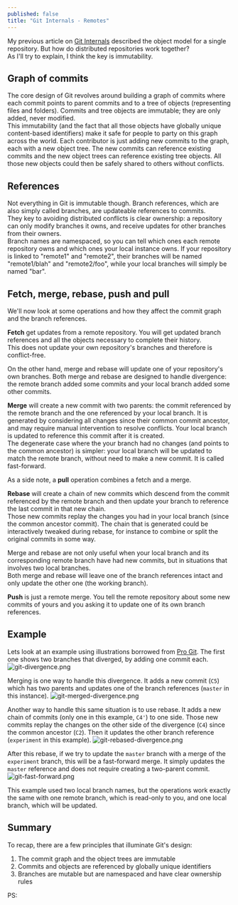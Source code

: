 ```yaml
---
published: false
title: "Git Internals - Remotes"
---
```


My previous article on [Git Internals](http://blog.monstuff.com/archives/2015/08/git-internals.html) described the object model for a single repository. But how do distributed repositories work together?  
As I'll try to explain, I think the key is immutability.  
 
## Graph of commits
The core design of Git revolves around building a graph of commits where each commit points to parent commits and to a tree of objects (representing files and folders). Commits and tree objects are immutable; they are only added, never modified.  
This immutability (and the fact that all those objects have globally unique content-based identifiers) make it safe for people to party on this graph across the world. Each contributor is just adding new commits to the graph, each with a new object tree. The new commits can reference existing commits and the new object trees can reference existing tree objects. All those new objects could then be safely shared to others without conflicts.  

## References
Not everything in Git is immutable though. Branch references, which are also simply called branches, are updateable references to commits.   
They key to avoiding distributed conflicts is clear ownership: a repository can only modify branches it owns, and receive updates for other branches from their owners.  
Branch names are namespaced, so you can tell which ones each remote repository owns and which ones your local instance owns. If your repository is linked to "remote1" and "remote2", their branches will be named "remote1/blah" and "remote2/foo", while your local branches will simply be named "bar". 
 
## Fetch, merge, rebase, push and pull
We'll now look at some operations and how they affect the commit graph and the branch references.  

**Fetch** get updates from a remote repository. You will get updated branch references and all the objects necessary to complete their history.  
This does not update your own repository's branches and therefore is conflict-free.  
  
On the other hand, merge and rebase will update one of your repository's own branches. Both merge and rebase are designed to handle divergence: the remote branch added some commits and your local branch added some other commits.  

**Merge** will create a new commit with two parents: the commit referenced by the remote branch and the one referenced by your local branch. It is generated by considering all changes since their common commit ancestor, and may require manual intervention to resolve conflicts. Your local branch is updated to reference this commit after it is created.   
The degenerate case where the your branch had no changes (and points to the common ancestor) is simpler: your local branch will be updated to match the remote branch, without need to make a new commit. It is called fast-forward.  

As a side note, a **pull** operation combines a fetch and a merge.  


**Rebase** will create a chain of new commits which descend from the commit referenced by the remote branch and then update your branch to reference the last commit in that new chain.  
Those new commits replay the changes you had in your local branch (since the common ancestor commit). The chain that is generated could be interactively tweaked during rebase, for instance to combine or split the original commits in some way.  


Merge and rebase are not only useful when your local branch and its corresponding remote branch have had new commits, but in situations that involves two local branches.  
Both merge and rebase will leave one of the branch references intact and only update the other one (the working branch).  
  
**Push** is just a remote merge. You tell the remote repository about some new commits of yours and you asking it to update one of its own branch references.  

## Example
Lets look at an example using illustrations borrowed from [Pro Git](http://git-scm.com/book/en/v2).
The first one shows two branches that diverged, by adding one commit each.
![git-divergence.png]({{site.baseurl}}/archives/images/git-divergence.png)

Merging is one way to handle this divergence. It adds a new commit (`C5`) which has two parents and updates one of the branch references (`master` in this instance).
![git-merged-divergence.png]({{site.baseurl}}/archives/images/git-merged-divergence.png)

Another way to handle this same situation is to use rebase. It adds a new chain of commits (only one in this example, `C4'`) to one side. Those new commits replay the changes on the other side of the divergence (`C4`) since the common ancestor (`C2`). Then it updates the other branch reference (`experiment` in this example).
![git-rebased-divergence.png]({{site.baseurl}}/archives/images/git-rebased-divergence.png)

After this rebase, if we try to update the `master` branch with a merge of the `experiment` branch, this will be a fast-forward merge. It simply updates the `master` reference and does not require creating a two-parent commit.  
![git-fast-forward.png]({{site.baseurl}}/archives/images/git-fast-forward.png)

This example used two local branch names, but the operations work exactly the same with one remote branch, which is read-only to you, and one local branch, which will be updated.

## Summary
To recap, there are a few principles that illuminate Git's design:
1) The commit graph and the object trees are immutable
2) Commits and objects are referenced by globally unique identifiers
3) Branches are mutable but are namespaced and have clear ownership rules

PS: 